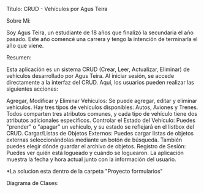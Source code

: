 Título:
CRUD - Vehículos por Agus Teira

Sobre Mí:

Soy Agus Teira, un estudiante de 18 años que finalizó la secundaria el año pasado. Este año comencé una carrera y tengo la intención de terminarla el año que viene.

Resumen:

Esta aplicación es un sistema CRUD (Crear, Leer, Actualizar, Eliminar) de vehículos desarrollado por Agus Teira. Al iniciar sesión, se accede directamente a la interfaz del CRUD. Aquí, los usuarios pueden realizar las siguientes acciones:

Agregar, Modificar y Eliminar Vehículos: Se puede agregar, editar y eliminar vehículos. Hay tres tipos de vehículos disponibles: Autos, Aviones y Trenes. Todos comparten tres atributos comunes, y cada tipo de vehículo tiene dos atributos adicionales específicos.
Controlar el Estado del Vehículo: Puedes "prender" o "apagar" un vehículo, y su estado se reflejará en el listbox del CRUD.
Cargar/Listas de Objetos Externos: Puedes cargar listas de objetos externas seleccionándolas mediante un botón de búsqueda. También puedes elegir dónde guardar el archivo de objetos.
Registro de Sesión: Puedes ver quién está logueado y cuándo se loguearon. La aplicación muestra la fecha y hora actual junto con la información del usuario.

*La solucion esta dentro de la carpeta "Proyecto formularios"


Diagrama de Clases:
